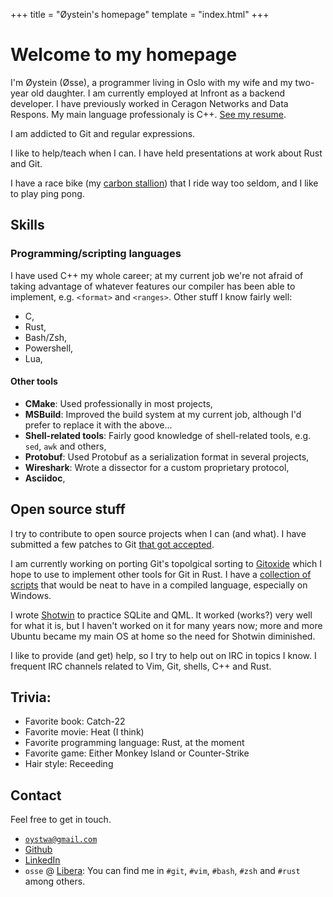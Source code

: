 +++
title = "Øystein's homepage"
template = "index.html"
+++

# Welcome to my homepage

I'm Øystein (Øsse), a programmer living in Oslo with my wife and my two-year
old daughter. I am currently employed at Infront as a backend developer. I have
previously worked in Ceragon Networks and Data Respons. My main language
professionaly is C++. [See my resume](cv).

I am addicted to Git and regular expressions.

I like to help/teach when I can. I have held presentations at work about Rust
and Git.

I have a race bike (my [carbon stallion](bike.jpg)) that I ride way too seldom,
and I like to play ping pong.


## Skills

### Programming/scripting languages

I have used C++ my whole career; at my current job we're not afraid of taking
advantage of whatever features our compiler has been able to implement, e.g.
`<format>` and `<ranges>`. Other stuff I know fairly well:

- C,
- Rust,
- Bash/Zsh,
- Powershell,
- Lua,

#### Other tools

- **CMake**: Used professionally in most projects,
- **MSBuild**: Improved the build system at my current job, although I'd prefer
  to replace it with the above...
- **Shell-related tools**: Fairly good knowledge of shell-related tools, e.g.
  `sed`, `awk` and others,
- **Protobuf**: Used Protobuf as a serialization format in several projects,
- **Wireshark**: Wrote a dissector for a custom proprietary protocol,
- **Asciidoc**,

## Open source stuff

I try to contribute to open source projects when I can (and what). I have
submitted a few patches to Git [that got
accepted](https://github.com/git/git/commits/master/?author=Osse).

I am currently working on porting Git's topolgical sorting to
[Gitoxide](https://github.com/Byron/gitoxide) which I hope to use to
implement other tools for Git in Rust. I have a [collection of
scripts](https://github.com/Osse/git-scripts) that would be neat to have in a
compiled language, especially on Windows.

I wrote [Shotwin](https://github.com/Osse/Shotwin) to practice SQLite and QML.
It worked (works?) very well for what it is, but I haven't worked on it for
many years now; more and more Ubuntu became my main OS at home so the need for
Shotwin diminished.

I like to provide (and get) help, so I try to help out on IRC in topics I know.
I frequent IRC channels related to Vim, Git, shells, C++ and Rust.

## Trivia:

- Favorite book: Catch-22
- Favorite movie: Heat (I think)
- Favorite programming language: Rust, at the moment
- Favorite game: Either Monkey Island or Counter-Strike
- Hair style: Receeding

## Contact

Feel free to get in touch.

- [`oystwa@gmail.com`](mailto:oystwa@gmail.com)
- [Github](https://github.com/Osse)
- [LinkedIn](https://www.linkedin.com/in/%C3%B8ystein-walle-45b71872)
- `osse` @ [Libera](https://libera.chat): You can find me in `#git`, `#vim`,
  `#bash`, `#zsh` and `#rust` among others.

